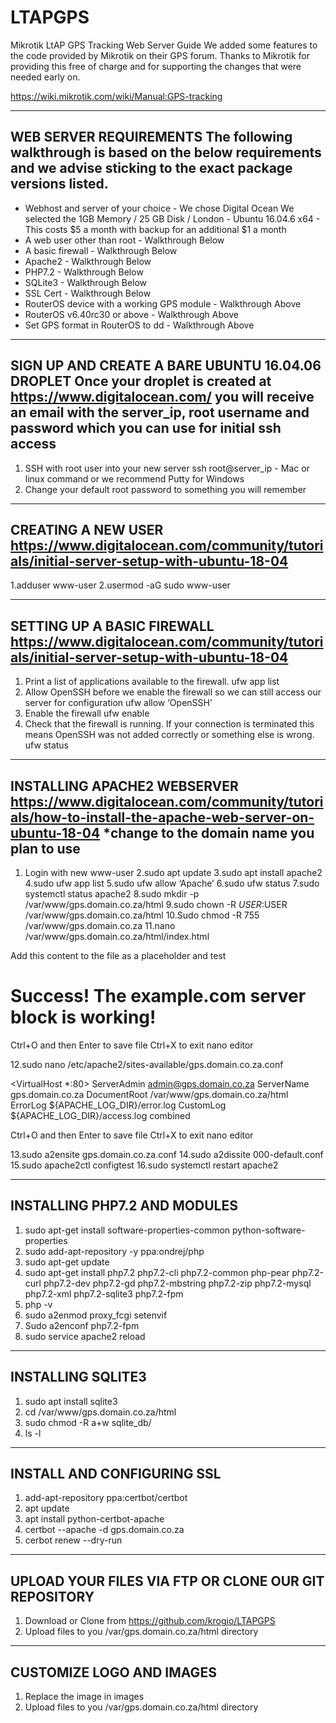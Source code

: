 # LTAPGPS
Mikrotik LtAP GPS Tracking Web Server Guide
We added some features to the code provided by Mikrotik on their GPS forum. Thanks to Mikrotik for providing this free of charge and for supporting the changes that were needed early on.

https://wiki.mikrotik.com/wiki/Manual:GPS-tracking

-------------------------------------------------------------------------------
WEB SERVER REQUIREMENTS
The following walkthrough is based on the below requirements and we advise sticking to the exact package versions listed.
-------------------------------------------------------------------------------
* Webhost and server of your choice - We chose Digital Ocean
We selected the 1GB Memory / 25 GB Disk / London - Ubuntu 16.04.6 x64 - This costs $5 a month with backup for an additional $1 a month
* A web user other than root - Walkthrough Below
* A basic firewall - Walkthrough Below
* Apache2 - Walkthrough Below
* PHP7.2 - Walkthrough Below
* SQLite3 - Walkthrough Below
* SSL Cert - Walkthrough Below
* RouterOS device with a working GPS module - Walkthrough Above
* RouterOS v6.40rc30 or above - Walkthrough Above
* Set GPS format in RouterOS to dd - Walkthrough Above

-------------------------------------------------------------------------------
SIGN UP AND CREATE A BARE UBUNTU 16.04.06 DROPLET
Once your droplet is created at https://www.digitalocean.com/ you will receive an email with the server_ip, root username and password which you can use for initial ssh access
-------------------------------------------------------------------------------
1. SSH with root user into your new server
ssh root@server_ip - Mac or linux command 
or we recommend Putty for Windows
2. Change your default root password to something you will remember

-------------------------------------------------------------------------------
CREATING A NEW USER
https://www.digitalocean.com/community/tutorials/initial-server-setup-with-ubuntu-18-04
-------------------------------------------------------------------------------
1.adduser www-user
2.usermod -aG sudo www-user

-------------------------------------------------------------------------------
SETTING UP A BASIC FIREWALL
https://www.digitalocean.com/community/tutorials/initial-server-setup-with-ubuntu-18-04
-------------------------------------------------------------------------------
1. Print a list of applications available to the firewall.
	ufw app list
2. Allow OpenSSH before we enable the firewall so we can still access our server for configuration
	ufw allow ‘OpenSSH’
3. Enable the firewall
	ufw enable
4. Check that the firewall is running. If your connection is terminated this means OpenSSH was not added correctly 
or something else is wrong.
	ufw status

-------------------------------------------------------------------------------
INSTALLING APACHE2 WEBSERVER
https://www.digitalocean.com/community/tutorials/how-to-install-the-apache-web-server-on-ubuntu-18-04
*change to the domain name you plan to use
-------------------------------------------------------------------------------
1. Login with new www-user
2.sudo apt update
3.sudo apt install apache2
4.sudo ufw app list
5.sudo ufw allow ‘Apache’
6.sudo ufw status
7.sudo systemctl status apache2
8.sudo mkdir -p /var/www/gps.domain.co.za/html
9.sudo chown -R $USER:$USER /var/www/gps.domain.co.za/html
10.Sudo chmod -R 755 /var/www/gps.domain.co.za
11.nano /var/www/gps.domain.co.za/html/index.html

Add this content to the file as a placeholder and test

<html>
    <head>
        <title>Welcome to Example.com!</title>
    </head>
    <body>
        <h1>Success!  The example.com server block is working!</h1>
    </body>
</html>

Ctrl+O and then Enter to save file
Ctrl+X to exit nano editor

12.sudo nano /etc/apache2/sites-available/gps.domain.co.za.conf

<VirtualHost *:80>
    ServerAdmin admin@gps.domain.co.za
    ServerName gps.domain.co.za
    DocumentRoot /var/www/gps.domain.co.za/html
    ErrorLog ${APACHE_LOG_DIR}/error.log
    CustomLog ${APACHE_LOG_DIR}/access.log combined
</VirtualHost>

Ctrl+O and then Enter to save file
Ctrl+X to exit nano editor

13.sudo a2ensite gps.domain.co.za.conf
14.sudo a2dissite 000-default.conf
15.sudo apache2ctl configtest
16.sudo systemctl restart apache2

-------------------------------------------------------------------------------
INSTALLING PHP7.2 AND MODULES
-------------------------------------------------------------------------------
1. sudo apt-get install software-properties-common python-software-properties
2. sudo add-apt-repository -y ppa:ondrej/php
3. sudo apt-get update
4. sudo apt-get install php7.2 php7.2-cli php7.2-common php-pear php7.2-curl php7.2-dev php7.2-gd php7.2-mbstring php7.2-zip php7.2-mysql php7.2-xml php7.2-sqlite3 php7.2-fpm
5. php -v
6. sudo a2enmod proxy_fcgi setenvif
7. Sudo a2enconf php7.2-fpm
8. sudo service apache2 reload

-------------------------------------------------------------------------------
INSTALLING SQLITE3
-------------------------------------------------------------------------------
1. sudo apt install sqlite3
2. cd /var/www/gps.domain.co.za/html
4. sudo chmod -R a+w sqlite_db/
5. ls -l

-------------------------------------------------------------------------------
INSTALL AND CONFIGURING SSL
-------------------------------------------------------------------------------
1. add-apt-repository ppa:certbot/certbot
2. apt update
3. apt install python-certbot-apache
4. certbot --apache -d gps.domain.co.za
5. cerbot renew --dry-run

-------------------------------------------------------------------------------
UPLOAD YOUR FILES VIA FTP OR CLONE OUR GIT REPOSITORY
-------------------------------------------------------------------------------
1. Download or Clone from https://github.com/krogio/LTAPGPS
2. Upload files to you /var/gps.domain.co.za/html directory

-------------------------------------------------------------------------------
CUSTOMIZE LOGO AND IMAGES
-------------------------------------------------------------------------------
1. Replace the image in images
2. Upload files to you /var/gps.domain.co.za/html directory
